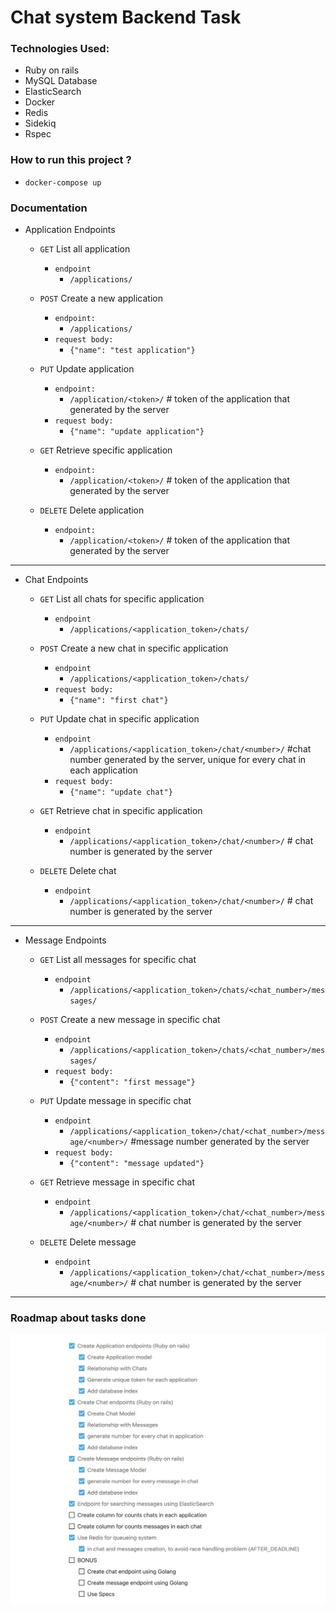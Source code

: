 # Chat system Backend Task 

### Technologies Used:
  - Ruby on rails 
  - MySQL Database
  - ElasticSearch
  - Docker 
  - Redis 
  - Sidekiq
  - Rspec
 
### How to run this project ? 
  - `docker-compose up`


### Documentation 

- Application Endpoints 
  
  - `GET` List all application 
    - `endpoint`
      - `/applications/`
    

  - `POST` Create a new application
    - `endpoint:`
      - `/applications/`
    - `request body:`
      - `{"name": "test application"}`


  - `PUT` Update application 
    - `endpoint:`
      - `/application/<token>/` # token of the application that generated by the server
    -  `request body:`
       - `{"name": "update application"}`

  - `GET` Retrieve specific application 
    - `endpoint:` 
      - `/application/<token>/` # token of the application that generated by the server


  - `DELETE` Delete application 
    - `endpoint:`
      - `/application/<token>/` # token of the application that generated by the server

---
- Chat Endpoints 
  - `GET` List all chats for specific application 
    - `endpoint`
      - `/applications/<application_token>/chats/`


  - `POST` Create a new chat in specific application 
    - `endpoint`
      - `/applications/<application_token>/chats/`
    - `request body:`
      - `{"name": "first chat"}`


  - `PUT` Update chat in specific application 
    - `endpoint`
      - `/applications/<application_token>/chat/<number>/` #chat number generated by the server, unique for every chat in each application
    - `request body:`
      - `{"name": "update chat"}`

  - `GET` Retrieve chat in specific application 
    - `endpoint` 
      - `/applications/<application_token>/chat/<number>/` # chat number is generated by the server


  - `DELETE` Delete chat 
    - `endpoint`
      - `/applications/<application_token>/chat/<number>/` # chat number is generated by the server

---     


- Message Endpoints 
  - `GET` List all messages for specific chat 
    - `endpoint` 
      - `/applications/<application_token>/chats/<chat_number>/messages/`


  - `POST` Create a new message in specific chat
    - `endpoint`
      - `/applications/<application_token>/chats/<chat_number>/messages/`
    - `request body:`
      - `{"content": "first message"}`


  - `PUT` Update message in specific chat 
    - `endpoint` 
      - `/applications/<application_token>/chat/<chat_number>/message/<number>/` #message number generated by the server
    - `request body:`
      - `{"content": "message updated"}`

  - `GET` Retrieve message in specific chat 
    - `endpoint` 
      - `/applications/<application_token>/chat/<chat_number>/message/<number>/` # chat number is generated by the server


  - `DELETE` Delete message 
    - `endpoint` 
      - `/applications/<application_token>/chat/<chat_number>/message/<number>/` # chat number is generated by the server

---
### Roadmap about tasks done 
![alt text](https://github.com/a-samir97/backend-task/blob/master/docs/tasks_done.png)

